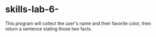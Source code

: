 # skills-lab-6-
This program will collect the user's name and their favorite color, then return a sentence stating those two facts. 
